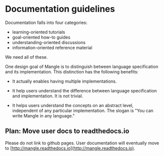 # Documentation guidelines

Documentation falls into four categories:

- learning-oriented tutorials
- goal-oriented how-to guides
- understanding-oriented discussions
- information-oriented reference material

We need all of these.

One design goal of Mangle is to distinguish between language specification
and its implementation. This distinction has the following benefits:

* It actually enables having multiple implementations.

* It help users understand the difference between language specification
 and implementation. It is not trivial.

* It helps users understand the concepts on an abstract level, independent
of any particular implementation. The slogan is "You can write Mangle in any
language."

## Plan: Move user docs to readthedocs.io

Please do not link to github pages. User documentation will eventually move to
[http://mangle.readthedocs.io](http://mangle.readthedocs.io).
